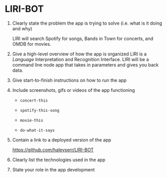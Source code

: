# LIRI-BOT

1. Clearly state the problem the app is trying to solve (i.e. what is it doing and why)

    LIRI will search Spotify for songs, Bands in Town for concerts, and OMDB for movies.

2. Give a high-level overview of how the app is organized
    LIRI is a _Language_ Interpretation and Recognition Interface. LIRI will be a command line node app that takes in parameters and gives you back data.

3. Give start-to-finish instructions on how to run the app
4. Include screenshots, gifs or videos of the app functioning
   
   * `concert-this`

   * `spotify-this-song`

   * `movie-this`

   * `do-what-it-says`


5. Contain a link to a deployed version of the app

    https://github.com/haleyserr/LIRI-BOT 

6. Clearly list the technologies used in the app


7. State your role in the app development